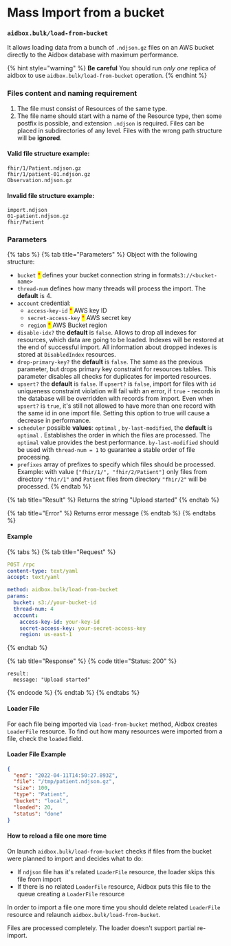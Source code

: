 # Mass Import from a bucket

### `aidbox.bulk/load-from-bucket`

It allows loading data from a bunch of `.ndjson.gz` files on an AWS bucket directly to the Aidbox database with maximum performance.


{% hint style="warning" %}
**Be careful** You should run *only one* replica of aidbox to use `aidbox.bulk/load-from-bucket` operation.
{% endhint %}

### Files content and naming requirement

1. The file must consist of Resources of the same type.
2. The file name should start with a name of the Resource type, then some postfix is possible, and extension `.ndjson` is required. Files can be placed in subdirectories of any level. Files with the wrong path structure will be **ignored**.

#### Valid file structure example:

```
fhir/1/Patient.ndjson.gz
fhir/1/patient-01.ndjson.gz
Observation.ndjson.gz
```

#### Invalid file structure example:

```
import.ndjson
01-patient.ndjson.gz
fhir/Patient
```

### Parameters

{% tabs %}
{% tab title="Parameters" %}
Object with the following structure:

* `bucket` <mark style="color:red;">\*</mark> defines your bucket connection string in format`s3://<bucket-name>`
* `thread-num` defines how many threads will process the import. The **default** is 4.
* `account` credential:
  * `access-key-id`  <mark style="color:red;">\*</mark> AWS key ID
  * `secret-access-key` <mark style="color:red;">\*</mark> AWS secret key
  * `region` <mark style="color:red;">\*</mark> AWS Bucket region
* `disable-idx?`  the **default** is `false`.  Allows to drop all indexes for resources, which data are going to be loaded. Indexes will be restored at the end of successful import. All information about dropped indexes is stored at `DisabledIndex` resources.&#x20;
* `drop-primary-key?` the **default** is `false`. The same as the previous parameter, but drops primary key constraint for resources tables. This parameter disables all checks for duplicates for imported resources.
* `upsert?` the **default** is `false`.  If `upsert?` is `false`, import for files with `id`  uniqueness constraint violation will fail with an error, if `true` - records in the database will be overridden with records from import. Even when `upsert?` is `true`, it's still not allowed to have more than one record with the same id in one import file.  Setting this option to true will cause a decrease in performance.
* `scheduler` possible **values**: `optimal` , `by-last-modified`, the **default** is `optimal` .  Establishes the order in which the files are processed. The `optimal`  value provides the best performance. `by-last-modified` should be used with  `thread-num = 1` to guarantee a stable order of file processing.
* `prefixes`  array of prefixes  to specify which files should be processed. Example: with value `["fhir/1/", "fhir/2/Patient"]` only files from directory `"fhir/1"` and `Patient` files from directory `"fhir/2"` will be processed.&#x20;
{% endtab %}

{% tab title="Result" %}
Returns the string "Upload started"
{% endtab %}

{% tab title="Error" %}
Returns error message
{% endtab %}
{% endtabs %}

#### Example

{% tabs %}
{% tab title="Request" %}
```yaml
POST /rpc
content-type: text/yaml
accept: text/yaml

method: aidbox.bulk/load-from-bucket
params:
  bucket: s3://your-bucket-id
  thread-num: 4
  account:
    access-key-id: your-key-id
    secret-access-key: your-secret-access-key
    region: us-east-1
```
{% endtab %}

{% tab title="Response" %}
{% code title="Status: 200" %}
```
result:
  message: "Upload started"
```
{% endcode %}
{% endtab %}
{% endtabs %}

#### Loader File

For each file being imported via `load-from-bucket` method, Aidbox creates `LoaderFile` resource. To find out how many resources were imported from a file, check the `loaded` field.

#### Loader File Example

```json
{
  "end": "2022-04-11T14:50:27.893Z",
  "file": "/tmp/patient.ndjson.gz",
  "size": 100,
  "type": "Patient",
  "bucket": "local",
  "loaded": 20,
  "status": "done"
}
```

#### How to reload a file one more time

On launch `aidbox.bulk/load-from-bucket` checks if files from the bucket were planned to import and decides what to do:

* If `ndjson` file has it's related `LoaderFile` resource, the loader skips this file from import
* If there is no related `LoaderFile` resource, Aidbox puts this file to the queue creating a `LoaderFile` resource

In order to import a file one more time you should delete related `LoaderFile` resource and relaunch `aidbox.bulk/load-from-bucket`.

Files are processed completely. The loader doesn't support partial re-import.
